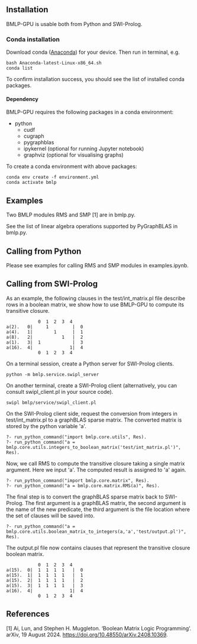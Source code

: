 ## Installation
BMLP-GPU is usable both from Python and SWI-Prolog.

### Conda installation
Download conda ([Anaconda](https://www.anaconda.com/download/)) for your device. Then run in terminal, e.g.
```
bash Anaconda-latest-Linux-x86_64.sh
conda list
```
To confirm installation success, you should see the list of installed conda packages. 

#### Dependency

BMLP-GPU requires the following packages in a conda environment:
- python
  - cudf
  - cugraph 
  - pygraphblas
  - ipykernel (optional for running Jupyter notebook)
  - graphviz (optional for visualising graphs)


To create a conda environment with above packages:
```
conda env create -f environment.yml
conda activate bmlp
```

## Examples
Two BMLP modules RMS and SMP [1] are in bmlp.py.

See the list of linear algebra operations supported by PyGraphBLAS in bmlp.py.

## Calling from Python
Please see examples for calling RMS and SMP modules in examples.ipynb.

## Calling from SWI-Prolog

As an example, the following clauses in the test/int_matrix.pl file describe rows in a boolean matrix, we show how to use BMLP-GPU to compute its transitive closure.
```
            0  1  2  3  4
a(2).   0|     1         |  0
a(4).   1|        1      |  1
a(8).   2|           1   |  2
a(1).   3|  1            |  3
a(16).  4|              1|  4
            0  1  2  3  4
```

On a terminal session, create a Python server for SWI-Prolog clients.
``` 
python -m bmlp.service.swipl_server
```
On another terminal, create a SWI-Prolog client (alternatively, you can consult swipl_client.pl in your source code).
```
swipl bmlp/service/swipl_client.pl
```

On the SWI-Prolog client side, request the conversion from integers in test/int_matrix.pl to a graphBLAS sparse matrix. The converted matrix is stored by the python variable 'a'.
```
?- run_python_command("import bmlp.core.utils", Res).
?- run_python_command("a = bmlp.core.utils.integers_to_boolean_matrix('test/int_matrix.pl')", Res).
```

Now, we call RMS to compute the transitive closure taking a single matrix argument. Here we input 'a'. The computed result is assigned to 'a' again.
```
?- run_python_command("import bmlp.core.matrix", Res).
?- run_python_command("a = bmlp.core.matrix.RMS(a)", Res).
```

The final step is to convert the graphBLAS sparse matrix back to SWI-Prolog. The first argument is a graphBLAS matrix, the second argument is the name of the new predicate, the third argument is the file location where the set of clauses will be saved into. 
```
?- run_python_command("a = bmlp.core.utils.boolean_matrix_to_integers(a,'a','test/output.pl')", Res).
```

The output.pl file now contains clauses that represent the transitive closure boolean matrix.
```
            0  1  2  3  4
a(15).  0|  1  1  1  1   |  0
a(15).  1|  1  1  1  1   |  1
a(15).  2|  1  1  1  1   |  2
a(15).  3|  1  1  1  1   |  3
a(16).  4|              1|  4
            0  1  2  3  4
```

## References

[1] Ai, Lun, and Stephen H. Muggleton. ‘Boolean Matrix Logic Programming’. arXiv, 19 August 2024. https://doi.org/10.48550/arXiv.2408.10369.